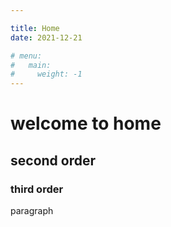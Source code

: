 ```yaml
---

title: Home
date: 2021-12-21

# menu:
#   main:
#     weight: -1
---
```

# welcome to home

## second order

### third order

paragraph
